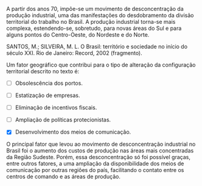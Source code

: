 

A partir dos anos 70, impõe-se um movimento de desconcentração da produção industrial, uma das manifestações do desdobramento da divisão territorial do trabalho no Brasil. A produção industrial torna-se mais complexa, estendendo-se, sobretudo, para novas áreas do Sul e para alguns pontos do Centro-Oeste, do Nordeste e do Norte.

SANTOS, M.; SILVEIRA, M. L. O Brasil: território e sociedade no início do século XXI. Rio de Janeiro: Record, 2002 (fragmento).

Um fator geográfico que contribui para o tipo de alteração da configuração territorial descrito no texto é:



- [ ] Obsolescência dos portos.
- [ ] Estatização de empresas.
- [ ] Eliminação de incentivos fiscais.
- [ ] Ampliação de políticas protecionistas.
- [x] Desenvolvimento dos meios de comunicação.


O principal fator que levou ao movimento de desconcentração industrial no Brasil foi o aumento dos custos de produção nas áreas mais concentradas da Região Sudeste. Porém, essa desconcentração só foi possível graças, entre outros fatores, a uma ampliação da disponibilidade dos meios de comunicação por outras regiões do país, facilitando o contato entre os centros de comando e as áreas de produção.
